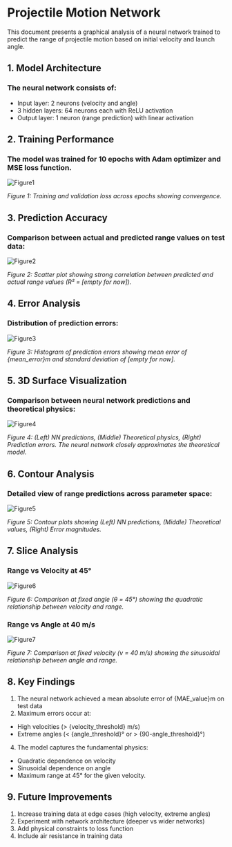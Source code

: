 # Projectile Motion Network 

This document presents a graphical analysis of a neural network trained to predict the range of projectile motion based on initial velocity and launch angle.

## 1. Model Architecture
### The neural network consists of:
- Input layer: 2 neurons (velocity and angle)
- 3 hidden layers: 64 neurons each with ReLU activation
- Output layer: 1 neuron (range prediction) with linear activation

## 2. Training Performance
### The model was trained for 10 epochs with Adam optimizer and MSE loss function.

![Figure1](training_performance.jpg)

*Figure 1: Training and validation loss across epochs showing convergence.*

## 3. Prediction Accuracy
### Comparison between actual and predicted range values on test data:

![Figure2](prediction_vs_actual.jpg)

*Figure 2: Scatter plot showing strong correlation between predicted and actual range values (R² = [empty for now]).*

## 4. Error Analysis
### Distribution of prediction errors:

![Figure3](error_distribution.jpg)

*Figure 3: Histogram of prediction errors showing mean error of {mean_error}m and standard deviation of [empty for now].*

## 5. 3D Surface Visualization
### Comparison between neural network predictions and theoretical physics:

![Figure4](3Dgraph.jpg)

*Figure 4: (Left) NN predictions, (Middle) Theoretical physics, (Right) Prediction errors. The neural network closely approximates the theoretical model.*

## 6. Contour Analysis
### Detailed view of range predictions across parameter space:

![Figure5](contours.jpg)

*Figure 5: Contour plots showing (Left) NN predictions, (Middle) Theoretical values, (Right) Error magnitudes.*

## 7. Slice Analysis

### Range vs Velocity at 45°

![Figure6](range_vs_velocity.jpg)

*Figure 6: Comparison at fixed angle (θ = 45°) showing the quadratic relationship between velocity and range.*

### Range vs Angle at 40 m/s

![Figure7](range_vs_angle.jpg)

*Figure 7: Comparison at fixed velocity (v = 40 m/s) showing the sinusoidal relationship between angle and range.*

## 8. Key Findings
1. The neural network achieved a mean absolute error of {MAE_value}m on test data
2. Maximum errors occur at:
  -   High velocities (> {velocity_threshold} m/s)
  -   Extreme angles (< {angle_threshold}° or > {90-angle_threshold}°)
4. The model captures the fundamental physics:
  -   Quadratic dependence on velocity
  -   Sinusoidal dependence on angle
  -   Maximum range at 45° for the given velocity.

## 9. Future Improvements
1. Increase training data at edge cases (high velocity, extreme angles)
2. Experiment with network architecture (deeper vs wider networks)
3. Add physical constraints to loss function
4. Include air resistance in training data

